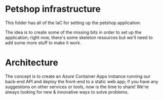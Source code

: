 # Petshop infrastructure
This folder has all of the IaC for setting up the petshop application.

The idea is to create some of the missing bits in order to set up the
application; right now, there's some skeleton resources but we'll need to add
some more stuff to make it work.

# Architecture
The concept is to create an Azure Container Apps instance running our back-end
API and deploy the front-end to a static web app; if you have any suggestions on
other services or tools, now is the time to share! We're always looking for new
& innovative ways to solve problems.